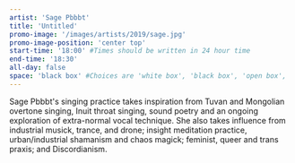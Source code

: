 ```yaml
---
artist: 'Sage Pbbbt'
title: 'Untitled'
promo-image: '/images/artists/2019/sage.jpg'
promo-image-position: 'center top'
start-time: '18:00' #Times should be written in 24 hour time
end-time: '18:30'
all-day: false
space: 'black box' #Choices are 'white box', 'black box', 'open box', 'grounds'
---
```

<!-- Description -->


<!-- Bio -->
Sage Pbbbt's singing practice takes inspiration from Tuvan and Mongolian overtone singing, Inuit throat singing, sound poetry and an ongoing exploration of extra-normal vocal technique. She also takes influence from industrial musick, trance, and drone; insight meditation practice, urban/industrial shamanism and chaos magick; feminist, queer and trans praxis; and Discordianism.
